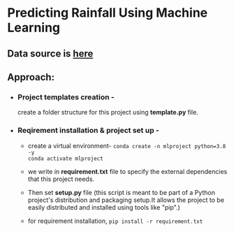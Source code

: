 # Predicting Rainfall Using Machine Learning
## **Data source** is [here](https://cf-courses-data.s3.us.cloud-object-storage.appdomain.cloud/IBMDeveloperSkillsNetwork-ML0101EN-SkillUp/labs/ML-FinalAssignment/Weather_Data.csv)

## **Approach:**
* ### Project templates creation -
    create a folder structure for this project using **template.py** file.
* ### Reqirement installation & project set up -
    * create a virtual environment- 
        ```conda create -n mlproject python=3.8 -y ```  
        ``` conda activate mlproject ```

    * we write in **requirement.txt** file to specify the external dependencies that this project needs.
    * Then set **setup.py** file (this script is meant to be part of a Python project's distribution and packaging setup.It allows the project to be easily distributed and installed using tools like "pip".) 
    * for requirement installation, 
        ``` pip install -r requirement.txt ```

    

